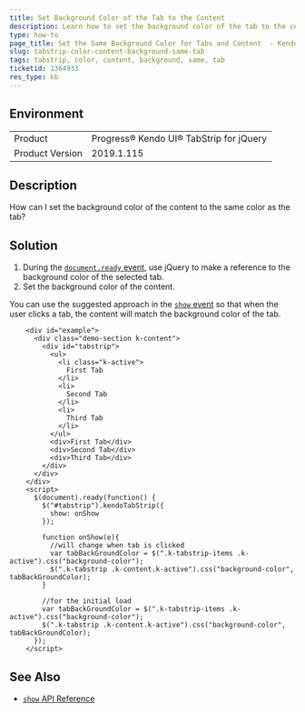```yaml
---
title: Set Background Color of the Tab to the Content
description: Learn how to set the background color of the tab to the content.
type: how-to
page_title: Set the Same Background Color for Tabs and Content  - Kendo UI TabStrip for jQuery
slug: tabstrip-color-content-background-same-tab
tags: tabstrip, color, content, background, same, tab
ticketid: 1364933
res_type: kb
---
```


## Environment

<table>
 <tr>
  <td>Product</td>
  <td>Progress® Kendo UI® TabStrip for jQuery</td>
 </tr>
  <td>Product Version</td>
  <td>2019.1.115</td>
 </tr>
</table>

## Description

How can I set the background color of the content to the same color as the tab?

## Solution

1. During the [`document.ready` event](http://learn.jquery.com/using-jquery-core/document-ready/), use jQuery to make a reference to the background color of the selected tab.  
1. Set the background color of the content.

You can use the suggested approach in the [`show` event](https://docs.telerik.com/kendo-ui/api/javascript/ui/tabstrip/events/show) so that when the user clicks a tab, the content will match the background color of the tab.

```dojo
    <div id="example">
      <div class="demo-section k-content">
        <div id="tabstrip">
          <ul>
            <li class="k-active">
              First Tab
            </li>
            <li>
              Second Tab
            </li>
            <li>
              Third Tab
            </li>
          </ul>
          <div>First Tab</div>
          <div>Second Tab</div>
          <div>Third Tab</div>
        </div>
      </div>
    </div>
    <script>
      $(document).ready(function() {
        $("#tabstrip").kendoTabStrip({
          show: onShow
        });

        function onShow(e){
          //will change when tab is clicked
          var tabBackGroundColor = $(".k-tabstrip-items .k-active").css("background-color");
          $(".k-tabstrip .k-content.k-active").css("background-color", tabBackGroundColor);
        }

        //for the initial load
        var tabBackGroundColor = $(".k-tabstrip-items .k-active").css("background-color");
        $(".k-tabstrip .k-content.k-active").css("background-color", tabBackGroundColor);
      });
    </script>
```

## See Also

* [`show` API Reference](https://docs.telerik.com/kendo-ui/api/javascript/ui/tabstrip/events/show)

